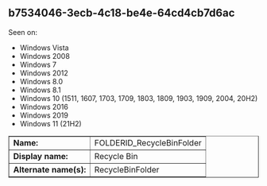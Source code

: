 ## b7534046-3ecb-4c18-be4e-64cd4cb7d6ac

Seen on:
* Windows Vista
* Windows 2008
* Windows 7
* Windows 2012
* Windows 8.0
* Windows 8.1
* Windows 10 (1511, 1607, 1703, 1709, 1803, 1809, 1903, 1909, 2004, 20H2)
* Windows 2016
* Windows 2019
* Windows 11 (21H2)

<table border="1" class="docutils">
  <tbody>
    <tr>
      <td><b>Name:</b></td>
      <td>FOLDERID_RecycleBinFolder</td>
    </tr>
    <tr>
      <td><b>Display name:</b></td>
      <td>Recycle Bin</td>
    </tr>
    <tr>
      <td><b>Alternate name(s):</b></td>
      <td>RecycleBinFolder</td>
    </tr>
  </tbody>
</table>

